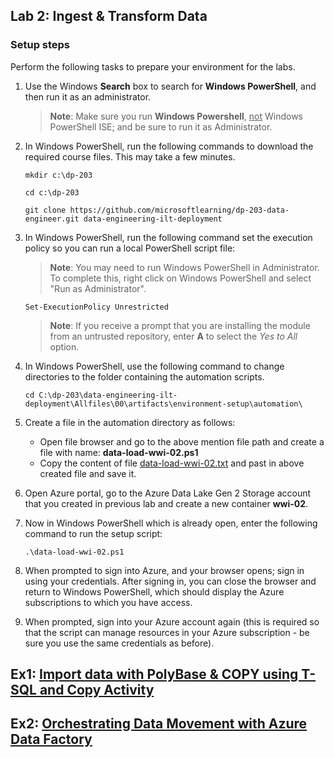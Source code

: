 ## Lab 2: Ingest & Transform Data

### Setup steps

Perform the following tasks to prepare your environment for the labs.

1. Use the Windows **Search** box to search for **Windows PowerShell**, and then run it as an administrator.

    > **Note**: Make sure you run **Windows Powershell**, <u>not</u> Windows PowerShell ISE; and be sure to run it as Administrator.

2. In Windows PowerShell, run the following commands to download the required course files. This may take a few minutes.

    ```
    mkdir c:\dp-203

    cd c:\dp-203

    git clone https://github.com/microsoftlearning/dp-203-data-engineer.git data-engineering-ilt-deployment
    ```

3. In Windows PowerShell, run the following command set the execution policy so you can run a local PowerShell script file:

    > **Note**: You may need to run Windows PowerShell in Administrator.  To complete this, right click on Windows PowerShell and select "Run as Administrator". 

    ```
    Set-ExecutionPolicy Unrestricted
    ```

    > **Note**: If you receive a prompt that you are installing the module from an untrusted repository, enter **A** to select the *Yes to All* option.

4. In Windows PowerShell, use the following command to change directories to the folder containing the automation scripts.

    ```
    cd C:\dp-203\data-engineering-ilt-deployment\Allfiles\00\artifacts\environment-setup\automation\
    ```
5. Create a file in the automation directory as follows:
    - Open file browser and go to the above mention file path and create a file with name: **data-load-wwi-02.ps1**
    - Copy the content of file [data-load-wwi-02.txt](/data-load-wwi-02.txt) and past in above created file and save it.

6. Open Azure portal, go to the Azure Data Lake Gen 2 Storage account that you created in previous lab and create a new container **wwi-02**.

7. Now in Windows PowerShell which is already open, enter the following command to run the setup script:
        
    ```
    .\data-load-wwi-02.ps1
    ```
    
7. When prompted to sign into Azure, and your browser opens; sign in using your credentials. After signing in, you can close the browser and return to Windows PowerShell, which should display the Azure subscriptions to which you have access.

8. When prompted, sign into your Azure account again (this is required so that the script can manage resources in your Azure subscription - be sure you use the same credentials as before).

## Ex1: [Import data with PolyBase & COPY using T-SQL and Copy Activity](/lab/Import%20data%20with%20PolyBase%20%26%20COPY%20using%20T-SQL%20and%20Copy%20Activity.pdf)

## Ex2: [Orchestrating Data Movement with Azure Data Factory](/lab/Code%20Free%20Transformation%20using%20Data%20Flow%20in%20ADF.pdf)
